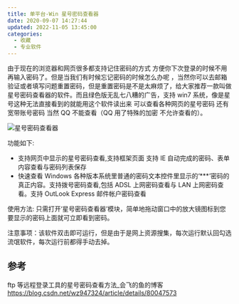 ```yaml
---
title: 单平台-Win 星号密码查看器
date: 2020-09-07 14:27:44
updated: 2022-11-05 13:45:00
categories:
  - 收藏
  - 专业软件
---
```


由于现在的浏览器和网页很多都支持记住密码的方式 方便你下次登录的时候不用再输入密码了。但是当我们有时候忘记密码的时候怎么办呢 ，当然你可以去邮箱验证或者填写问题重置密码，但是重置密码是不是太麻烦了，给大家推荐一款叫做星号密码查看器的软件。而且绿色版无乱七八糟的广告，支持 win7 系统，像是星号这种无法直接看到的就能用这个软件读出来  可以查看各种网页的星号密码 还有宽带账号密码 当然 QQ 不能查看（QQ 用了特殊的加密 不允许查看的）。

![星号密码查看器](./imgs/教程---Win-上的星号密码显示工具/星号密码查看器.png)

功能如下:

* 支持网页中显示的星号密码查看,支持框架页面 支持 IE 自动完成的密码、表单内容查看与密码列表保存
* 快速查看 Windows 各种版本系统里普通的密码文本控件里显示的‘***’密码的真正内容。支持拨号密码查看,包括 ADSL 上网密码查看与 LAN 上网密码查看。支持 OutLook Express 邮件帐户密码查看

<!-- more -->

使用方法: 只需打开‘星号密码查看器’模块，简单地拖动窗口中的放大镜图标到您要显示的密码上面就可立即看到密码。

注意事项：该软件双击即可运行，但是由于是网上资源搜集，每次运行默认回勾选流氓软件，每次运行前都得手动去掉。

## 参考

ftp 等远程登录工具的星号密码查看方法_会飞的鱼的博客 <https://blog.csdn.net/wz947324/article/details/80047573>
